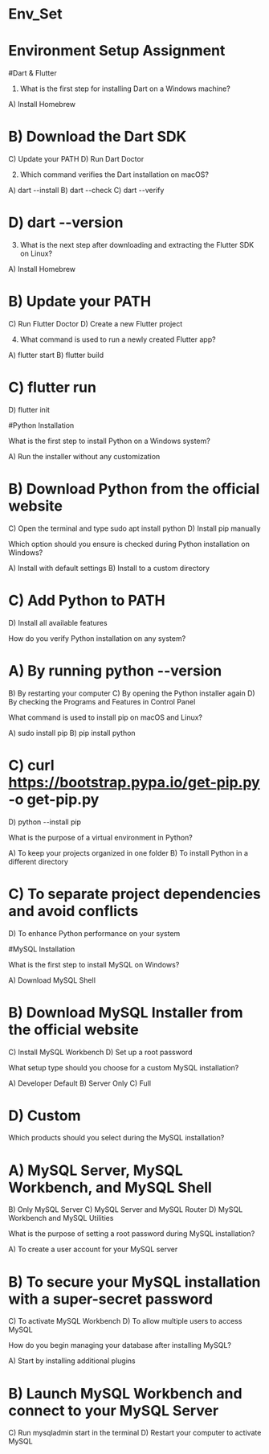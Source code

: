 # Env_Set

# Environment Setup Assignment

#Dart & Flutter

1. What is the first step for installing Dart on a Windows machine?

A) Install Homebrew
# B) Download the Dart SDK
C) Update your PATH
D) Run Dart Doctor


2. Which command verifies the Dart installation on macOS?

A) dart --install
B) dart --check
C) dart --verify
# D) dart --version


3. What is the next step after downloading and extracting the Flutter SDK on Linux?

A) Install Homebrew
# B) Update your PATH
C) Run Flutter Doctor
D) Create a new Flutter project


4. What command is used to run a newly created Flutter app?

A) flutter start
B) flutter build
# C) flutter run
D) flutter init


#Python Installation

What is the first step to install Python on a Windows system?

A) Run the installer without any customization
# B) Download Python from the official website
C) Open the terminal and type sudo apt install python
D) Install pip manually

Which option should you ensure is checked during Python installation on Windows?

A) Install with default settings
B) Install to a custom directory
# C) Add Python to PATH
D) Install all available features

How do you verify Python installation on any system?

# A) By running python --version
B) By restarting your computer
C) By opening the Python installer again
D) By checking the Programs and Features in Control Panel

What command is used to install pip on macOS and Linux?

A) sudo install pip
B) pip install python
# C) curl https://bootstrap.pypa.io/get-pip.py -o get-pip.py
D) python --install pip

What is the purpose of a virtual environment in Python?

A) To keep your projects organized in one folder
B) To install Python in a different directory
# C) To separate project dependencies and avoid conflicts
D) To enhance Python performance on your system

#MySQL Installation

What is the first step to install MySQL on Windows?

A) Download MySQL Shell
#  B) Download MySQL Installer from the official website
C) Install MySQL Workbench
D) Set up a root password

What setup type should you choose for a custom MySQL installation?

A) Developer Default
B) Server Only
C) Full
# D) Custom

Which products should you select during the MySQL installation?

# A) MySQL Server, MySQL Workbench, and MySQL Shell
B) Only MySQL Server
C) MySQL Server and MySQL Router
D) MySQL Workbench and MySQL Utilities

What is the purpose of setting a root password during MySQL installation?

A) To create a user account for your MySQL server
# B) To secure your MySQL installation with a super-secret password
C) To activate MySQL Workbench
D) To allow multiple users to access MySQL

How do you begin managing your database after installing MySQL?

A) Start by installing additional plugins
# B) Launch MySQL Workbench and connect to your MySQL Server
C) Run mysqladmin start in the terminal
D) Restart your computer to activate MySQL
